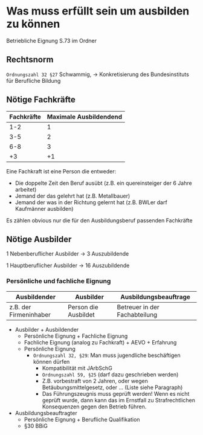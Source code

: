 # Was muss erfüllt sein um ausbilden zu können

Betriebliche Eignung
S.73 im Ordner

## Rechtsnorm 
`Ordnungszahl 32 §27`
Schwammig, -> Konkretisierung des Bundesinstituts für Berufliche Bildung

## Nötige Fachkräfte
Fachkräfte | Maximale Ausbildendend |
-----------|------------------------|
1-2        | 1                      |
3-5        | 2                      |
6-8        | 3                      |
+3         | +1                     |

Eine Fachkraft ist eine Person die entweder:
- Die doppelte Zeit den Beruf ausübt (z.B. ein quereinsteiger der 6 Jahre arbeitet)
- Jemand der das gelehrt hat (z.B. Metallbauer)
- Jemand der was in der Richtung gelernt hat (z.B. BWLer darf Kaufmänner ausbilden)

Es zählen obvious nur die für den Ausbildungsberuf passenden Fachkräfte

## Nötige Ausbilder

1 Nebenberuflicher Ausbilder -> 3 Auszubildende

1 Hauptberuflicher Ausbilder -> 16 Auszubildende

### Persönliche und fachliche Eignung

Ausbildender | Ausbilder |  Ausbildungsbeauftrage 
-------------|-----------|------------------------
z.B. der Firmeninhaber | Person die Ausbildet | Betreuer in der Fachabteilung


* Ausbilder + Ausbildender
  * Persönliche Eignung + Fachliche Eignung
  * Fachliche Eignung (analog zu Fachkraft) + AEVO + Erfahrung
  * Persönliche Eignung
    * `Ordnungszahl 32, §29`: Man muss jugendliche beschäftigen können dürfen
        - Kompatibilität mit JArbSchG
        - `Ordnungszahl 59, §25` (darf dazu geschrieben werden)
        - Z.B. vorbestraft von 2 Jahren, oder wegen Betäubungsmittelgesetz, oder ... (Liste siehe Paragraph)
        - Das Führungszeugnis muss geprüft werden! Wenn es nicht geprüft wurde, dann kann das im Ernstfall zu Strafrechtlichen Konsequenzen gegen den Betrieb führen.
* Ausbildungsbeauftragter
  * Persönliche Eignung + Berufliche Qualifikation
  * §30 BBiG


